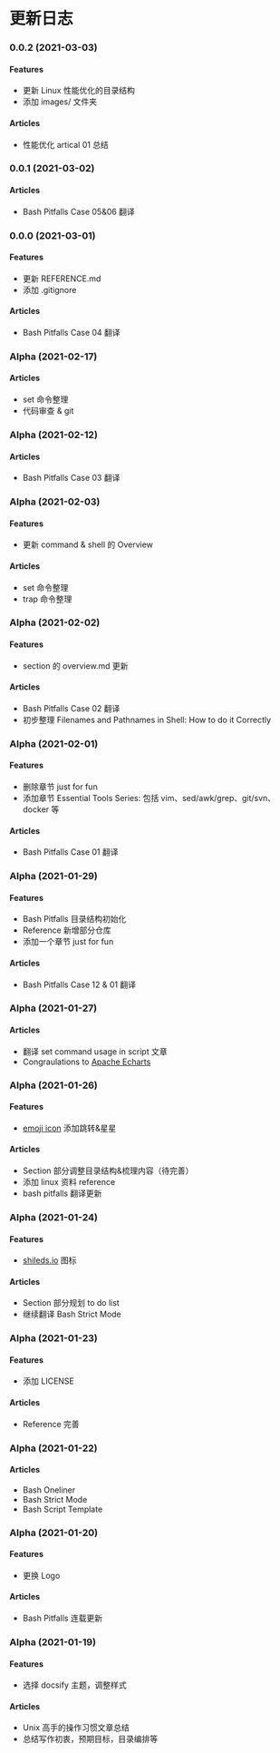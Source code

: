 # 更新日志
<!---------------------------------------------------------->
### 0.0.2 (2021-03-03)
#### Features
- 更新 Linux 性能优化的目录结构
- 添加 images/ 文件夹

#### Articles
- 性能优化 artical 01 总结

<!---------------------------------------------------------->
### 0.0.1 (2021-03-02)

#### Articles
- Bash Pitfalls Case 05&06 翻译

<!---------------------------------------------------------->
### 0.0.0 (2021-03-01)
#### Features
- 更新 REFERENCE.md
- 添加 .gitignore

#### Articles
- Bash Pitfalls Case 04 翻译

<!---------------------------------------------------------->
### Alpha (2021-02-17)

#### Articles
- set 命令整理
- 代码审查 & git

<!---------------------------------------------------------->
### Alpha (2021-02-12)

#### Articles
- Bash Pitfalls Case 03 翻译

<!---------------------------------------------------------->
### Alpha (2021-02-03)
#### Features
- 更新 command & shell 的 Overview

#### Articles
- set 命令整理
- trap 命令整理

<!---------------------------------------------------------->
### Alpha (2021-02-02)
#### Features
- section 的 overview.md 更新

#### Articles
- Bash Pitfalls Case 02 翻译
- 初步整理 Filenames and Pathnames in Shell: How to do it Correctly

<!---------------------------------------------------------->
### Alpha (2021-02-01)
#### Features
- 删除章节 just for fun
- 添加章节 Essential Tools Series: 包括 vim、sed/awk/grep、git/svn、docker 等

#### Articles
- Bash Pitfalls Case 01 翻译

<!---------------------------------------------------------->
### Alpha (2021-01-29)
#### Features
- Bash Pitfalls 目录结构初始化
- Reference 新增部分仓库
- 添加一个章节 just for fun

#### Articles
- Bash Pitfalls Case 12 & 01 翻译

<!---------------------------------------------------------->
### Alpha (2021-01-27)
#### Articles
- 翻译 set command usage in script 文章
- Congraulations to [Apache Echarts](https://github.com/apache/echarts) 

<!---------------------------------------------------------->
### Alpha (2021-01-26)
#### Features
- [emoji icon](https://bj.96weixin.com/tools/symbol) 添加跳转&星星

#### Articles
- Section 部分调整目录结构&梳理内容（待完善）
- 添加 linux 资料 reference
- bash pitfalls 翻译更新

<!---------------------------------------------------------->
### Alpha (2021-01-24)
#### Features
- [shileds.io](https://shields.io/) 图标

#### Articles
- Section 部分规划 to do list
- 继续翻译 Bash Strict Mode

<!---------------------------------------------------------->
### Alpha (2021-01-23)
#### Features
- 添加 LICENSE

#### Articles
- Reference 完善

<!---------------------------------------------------------->
### Alpha (2021-01-22)
#### Articles
- Bash Oneliner
- Bash Strict Mode
- Bash Script Template

<!---------------------------------------------------------->
### Alpha (2021-01-20)
#### Features
- 更换 Logo

#### Articles
- Bash Pitfalls 连载更新

<!---------------------------------------------------------->
### Alpha (2021-01-19)
#### Features
- 选择 docsify 主题，调整样式

#### Articles
- Unix 高手的操作习惯文章总结
- 总结写作初衷，预期目标，目录编排等

<!---------------------------------------------------------->
<!-- ### Version (yyyy-mm-dd)
#### Features
- xxx

#### Articles
- yyy
 -->